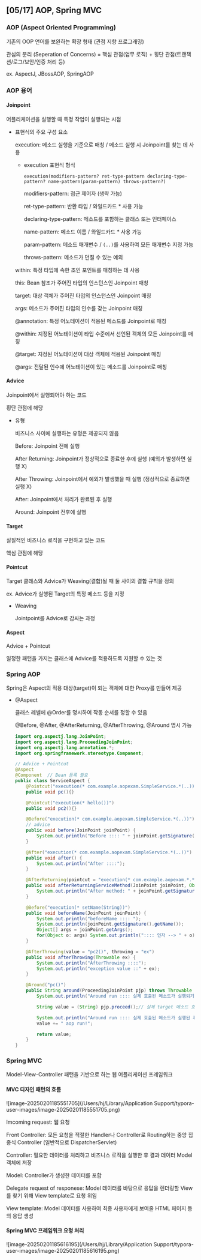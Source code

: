 ## [05/17] AOP, Spring MVC



### AOP (Aspect Oriented Programming)

기존의 OOP 언어를 보완하는 확장 형태 (관점 지향 프로그래밍)

관심의 분리 (Seperation of Concerns) = 핵심 관점(업무 로직) + 횡단 관점(트랜잭션/로그/보안/인증 처리 등)

ex. AspectJ, JBossAOP, SpringAOP



### AOP 용어

#### Joinpoint

어플리케이션을 실행할 때 특정 작업이 실행되는 시점

- 표현식의 주요 구성 요소

  execution: 메소드 실행을 기준으로 매칭 / 메소드 실행 시 Joinpoint를 찾는 데 사용

  - execution 표현식 형식

    `execution(modifiers-pattern? ret-type-pattern declaring-type-pattern? name-pattern(param-pattern) throws-pattern?)`

    modifiers-pattern: 접근 제어자 (생략 가능)

    ret-type-pattern: 반환 타입 / 와일드카드 * 사용 가능

    declaring-type-pattern: 메소드를 포함하는 클래스 또는 인터페이스

    name-pattern: 메소드 이름 / 와일드카드 * 사용 가능

    param-pattern: 메소드 매개변수 / `(..)`를 사용하여 모든 매개변수 지정 가능

    throws-pattern: 메소드가 던질 수 있는 예외

  within: 특정 타입에 속한 조인 포인트를 매칭하는 데 사용

  this: Bean 참조가 주어진 타입의 인스턴스인 Joinpoint 매칭

  target: 대상 객체가 주어진 타입의 인스턴스인 Joinpoint 매칭

  args: 메소드가 주어진 타입의 인수를 갖는 Joinpoint 매칭

  @annotation: 특정 어노테이션이 적용된 메소드를 Joinpoint로 매칭

  @within: 지정된 어노테이션이 타입 수준에서 선언된 객체의 모든 Joinpoint를 매칭

  @target: 지정된 어노테이션이 대상 객체에 적용된 Joinpoint 매칭

  @args: 전달된 인수에 어노테이션이 있는 메소드를 Joinpoint로 매칭



#### Advice

Joinpoint에서 실행되어야 하는 코드

횡단 관점에 해당

- 유형

  비즈니스 사이에 실행하는 유형은 제공되지 않음

  Before: Joinpoint 전에 실행

  After Returning: Joinpoint가 정상적으로 종료한 후에 실행 (예외가 발생하면 실행 X)

  After Throwing: Joinpoint에서 예외가 발생했을 때 실행 (정상적으로 종료하면 실행 X)

  After: Joinpoint에서 처리가 완료된 후 실행

  Around: Joinpoint 전후에 실행



#### Target

실질적인 비즈니스 로직을 구현하고 있는 코드

핵심 관점에 해당



#### Pointcut

Target 클래스와 Advice가 Weaving(결합)될 때 둘 사이의 결합 규칙을 정의

ex. Advice가 실행된 Target의 특정 메소드 등을 지정

- Weaving

  Jointpoint를 Advice로 감싸는 과정



#### Aspect

Advice + Pointcut

일정한 패턴을 가지는 클래스에 Advice를 적용하도록 지원할 수 있는 것



### Spring AOP

Spring은 Aspect의 적용 대상(target)이 되는 객체에 대한 Proxy를 만들어 제공

- @Aspect

  클래스 레벨에 @Order를 명시하여 작동 순서를 정할 수 있음

  @Before, @After, @AfterReturning, @AfterThrowing, @Around 명시 가능

  ```java
  import org.aspectj.lang.JoinPoint;
  import org.aspectj.lang.ProceedingJoinPoint;
  import org.aspectj.lang.annotation.*;
  import org.springframework.stereotype.Component;
  
  // Advice + Pointcut
  @Aspect
  @Component  // Bean 등록 필요
  public class ServiceAspect {
      @Pointcut("execution(* com.example.aopexam.SimpleService.*(..))")
      public void pc(){}
  
      @Pointcut("execution(* hello())")
      public void pc2(){}
  
      @Before("execution(* com.example.aopexam.SimpleService.*(..))") // pointcut 지정
      // advice
      public void before(JoinPoint joinPoint) {
          System.out.println("Before :::: " + joinPoint.getSignature().getName());    // mehtod name
      }
  
      @After("execution(* com.example.aopexam.SimpleService.*(..))")
      public void after() {
          System.out.println("After ::::");
      }
  
      @AfterReturning(pointcut = "execution(* com.example.aopexam.*.*(..))", returning = "result")
      public void afterReturningServiceMethod(JoinPoint joinPoint, Object result) {
          System.out.println("After method: " + joinPoint.getSignature().getName() + ", return value: " + result);
      }
  
      @Before("execution(* setName(String))")
      public void beforeName(JoinPoint joinPoint) {
          System.out.println("beforeName :::: ");
          System.out.println(joinPoint.getSignature().getName());
          Object[] args = joinPoint.getArgs();
          for(Object o: args) System.out.println(":::: 인자 --> " + o);
      }
  
      @AfterThrowing(value = "pc2()", throwing = "ex")
      public void afterThrowing(Throwable ex) {
          System.out.println("AfterThrowing ::::");
          System.out.println("exception value ::" + ex);
      }
  
      @Around("pc()")
      public String around(ProceedingJoinPoint pjp) throws Throwable {
          System.out.println("Around run :::: 실제 호출된 메소드가 실행되기 전에 할 일 구현");
  
          String value = (String) pjp.proceed();// 실제 target 메소드 호출
  
          System.out.println("Around run :::: 실제 호출된 메소드가 실행된 후 할 일 구현");
          value += " aop run!";
  
          return value;
      }
  }
  ```



### Spring MVC

Model-View-Controller 패턴을 기반으로 하는 웹 어플리케이션 프레임워크



#### MVC 디자인 패턴의 흐름

![image-20250201185551705](/Users/hj/Library/Application Support/typora-user-images/image-20250201185551705.png)

Imcoming request: 웹 요청

Front Controller: 모든 요청을 적절한 Handler나 Controller로 Routing하는 중앙 집중식 Controller (일반적으로 DispatcherServlet)

Controller: 필요한 데이터를 처리하고 비즈니스 로직을 실행한 후 결과 데이터 Model 객체에 저장

Model: Controller가 생성한 데이터를 포함

Delegate request of responese: Model 데이터를 바탕으로 응답을 렌더링할 View를 찾기 위해 View template로 요청 위임

View template: Model 데이터를 사용하여 최종 사용자에게 보여줄 HTML 페이지 등의 응답 생성



#### Spring MVC 프레임워크 요청 처리

![image-20250201185616195](/Users/hj/Library/Application Support/typora-user-images/image-20250201185616195.png)
